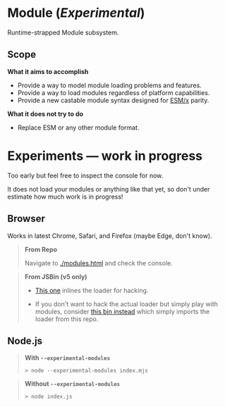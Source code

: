# Module (_Experimental_)

Runtime-strapped Module subsystem.

## Scope

**What it aims to accomplish**

- Provide a way to model module loading problems and features.
- Provide a way to load modules regardless of platform capabilities.
- Provide a new castable module syntax designed for [ESM/x](./ESX.md) parity.

**What it does not try to do**

- Replace ESM or any other module format.

# Experiments — work in progress

Too early but feel free to inspect the console for now.

It does not load your modules or anything like that yet, so don't under estimate how much work is in progress!

## Browser

Works in latest Chrome, Safari, and Firefox (maybe Edge, don't know).

> **From Repo**
>
> Navigate to [./modules.html](https://smotaal.github.io/experimental/modules/modules.html) and check the console.

> **From JSBin (v5 only)**
>
> - [This one](https://jsbin.com/gist/ca92f577fe1be4ff8f4feb4a41062785?result=console) inlines the loader for hacking.
>
> - If you don't want to hack the actual loader but simply play with modules, consider [this bin instead](https://jsbin.com/gist/efa3165c507f816ed90925599148ae07?result=console) which simply imports the loader from this repo.

## Node.js

> **With `--experimental-modules`**
>
> `> node --experimental-modules index.mjs`

> **Without `--experimental-modules`**
>
> `> node index.js`

<!--
unpkg:lodash-es
-->

